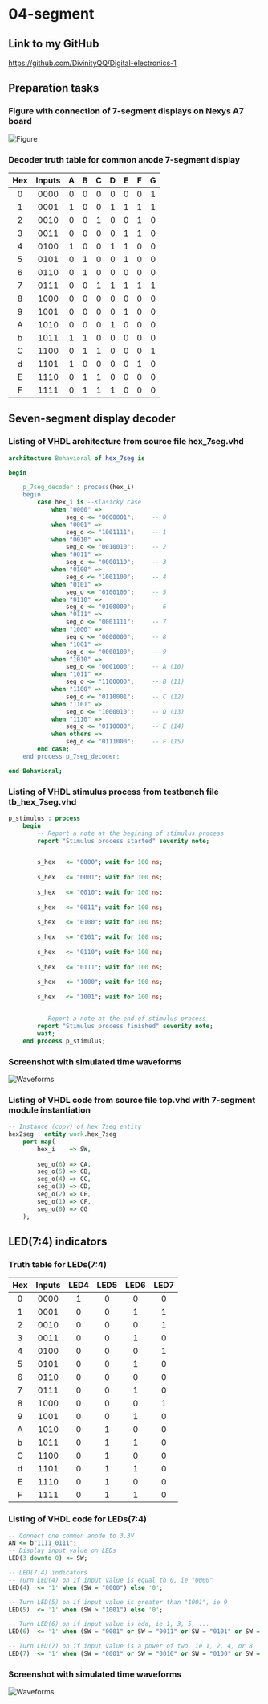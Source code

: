 # 04-segment

## Link to my GitHub

https://github.com/DivinityQQ/Digital-electronics-1

## Preparation tasks

### Figure with connection of 7-segment displays on Nexys A7 board

![Figure](Images/figure_7-segment.png)

### Decoder truth table for common anode 7-segment display

| Hex | Inputs | A | B | C | D | E | F | G |
| :-: | :-: | :-: | :-: | :-: | :-: | :-: | :-: | :-: |
| 0 | 0000 | 0 | 0 | 0 | 0 | 0 | 0 | 1 |
| 1 | 0001 | 1 | 0 | 0 | 1 | 1 | 1 | 1 |
| 2 | 0010 | 0 | 0 | 1 | 0 | 0 | 1 | 0 |
| 3 | 0011 | 0 | 0 | 0 | 0 | 1 | 1 | 0 |
| 4 | 0100 | 1 | 0 | 0 | 1 | 1 | 0 | 0 |
| 5 | 0101 | 0 | 1 | 0 | 0 | 1 | 0 | 0 |
| 6 | 0110 | 0 | 1 | 0 | 0 | 0 | 0 | 0 |
| 7 | 0111 | 0 | 0 | 1 | 1 | 1 | 1 | 1 |
| 8 | 1000 | 0 | 0 | 0 | 0 | 0 | 0 | 0 |
| 9 | 1001 | 0 | 0 | 0 | 0 | 1 | 0 | 0 |
| A | 1010 | 0 | 0 | 0 | 1 | 0 | 0 | 0 |
| b | 1011 | 1 | 1 | 0 | 0 | 0 | 0 | 0 |
| C | 1100 | 0 | 1 | 1 | 0 | 0 | 0 | 1 |
| d | 1101 | 1 | 0 | 0 | 0 | 0 | 1 | 0 |
| E | 1110 | 0 | 1 | 1 | 0 | 0 | 0 | 0 |
| F | 1111 | 0 | 1 | 1 | 1 | 0 | 0 | 0 |

## Seven-segment display decoder

### Listing of VHDL architecture from source file hex_7seg.vhd

```vhdl
architecture Behavioral of hex_7seg is

begin

    p_7seg_decoder : process(hex_i)
    begin
        case hex_i is --Klasický case
            when "0000" =>
                seg_o <= "0000001";     -- 0
            when "0001" =>
                seg_o <= "1001111";     -- 1
            when "0010" =>
                seg_o <= "0010010";     -- 2
            when "0011" =>
                seg_o <= "0000110";     -- 3
            when "0100" =>
                seg_o <= "1001100";     -- 4
            when "0101" =>
                seg_o <= "0100100";     -- 5
            when "0110" =>
                seg_o <= "0100000";     -- 6
            when "0111" =>
                seg_o <= "0001111";     -- 7
            when "1000" =>
                seg_o <= "0000000";     -- 8
            when "1001" =>
                seg_o <= "0000100";     -- 9
            when "1010" =>
                seg_o <= "0001000";     -- A (10)
            when "1011" =>
                seg_o <= "1100000";     -- B (11)
            when "1100" =>
                seg_o <= "0110001";     -- C (12)
            when "1101" =>
                seg_o <= "1000010";     -- D (13)
            when "1110" =>
                seg_o <= "0110000";     -- E (14)
            when others =>
                seg_o <= "0111000";     -- F (15)
        end case;
    end process p_7seg_decoder;

end Behavioral;
```

### Listing of VHDL stimulus process from testbench file tb_hex_7seg.vhd

```vhdl
p_stimulus : process
    begin
        -- Report a note at the begining of stimulus process
        report "Stimulus process started" severity note;


        s_hex   <= "0000"; wait for 100 ns;
        
        s_hex   <= "0001"; wait for 100 ns;
        
        s_hex   <= "0010"; wait for 100 ns;
        
        s_hex   <= "0011"; wait for 100 ns;
        
        s_hex   <= "0100"; wait for 100 ns;
        
        s_hex   <= "0101"; wait for 100 ns;
        
        s_hex   <= "0110"; wait for 100 ns;
        
        s_hex   <= "0111"; wait for 100 ns;
        
        s_hex   <= "1000"; wait for 100 ns;
        
        s_hex   <= "1001"; wait for 100 ns;


        -- Report a note at the end of stimulus process
        report "Stimulus process finished" severity note;
        wait;
    end process p_stimulus;
```

### Screenshot with simulated time waveforms

![Waveforms](Images/tb_hex_7seg_waveforms.png)

### Listing of VHDL code from source file top.vhd with 7-segment module instantiation

```vhdl
-- Instance (copy) of hex_7seg entity
hex2seg : entity work.hex_7seg
    port map(
        hex_i    => SW,
        
        seg_o(6) => CA,
        seg_o(5) => CB,
        seg_o(4) => CC,
        seg_o(3) => CD,
        seg_o(2) => CE,
        seg_o(1) => CF,
        seg_o(0) => CG
    );
```

## LED(7:4) indicators

### Truth table for LEDs(7:4)

| **Hex** | **Inputs** | **LED4** | **LED5** | **LED6** | **LED7** |
| :-: | :-: | :-: | :-: | :-: | :-: |
| 0 | 0000 | 1 | 0 | 0 | 0 |
| 1 | 0001 | 0 | 0 | 1 | 1 |
| 2 | 0010 | 0 | 0 | 0 | 1 |
| 3 | 0011 | 0 | 0 | 1 | 0 |
| 4 | 0100 | 0 | 0 | 0 | 1 |
| 5 | 0101 | 0 | 0 | 1 | 0 |
| 6 | 0110 | 0 | 0 | 0 | 0 |
| 7 | 0111 | 0 | 0 | 1 | 0 |
| 8 | 1000 | 0 | 0 | 0 | 1 |
| 9 | 1001 | 0 | 0 | 1 | 0 |
| A | 1010 | 0 | 1 | 0 | 0 |
| b | 1011 | 0 | 1 | 1 | 0 |
| C | 1100 | 0 | 1 | 0 | 0 |
| d | 1101 | 0 | 1 | 1 | 0 |
| E | 1110 | 0 | 1 | 0 | 0 |
| F | 1111 | 0 | 1 | 1 | 0 |

### Listing of VHDL code for LEDs(7:4)

```vhdl
-- Connect one common anode to 3.3V
AN <= b"1111_0111";
-- Display input value on LEDs
LED(3 downto 0) <= SW;

-- LED(7:4) indicators
-- Turn LED(4) on if input value is equal to 0, ie "0000"
LED(4)  <= '1' when (SW = "0000") else '0';

-- Turn LED(5) on if input value is greater than "1001", ie 9
LED(5)  <= '1' when (SW > "1001") else '0';

-- Turn LED(6) on if input value is odd, ie 1, 3, 5, ...
LED(6)  <= '1' when (SW = "0001" or SW = "0011" or SW = "0101" or SW = "0111" or SW = "1001" or SW = "1011" or SW = "1101" or SW = "1111")else '0';

-- Turn LED(7) on if input value is a power of two, ie 1, 2, 4, or 8
LED(7)  <= '1' when (SW = "0001" or SW = "0010" or SW = "0100" or SW = "1000") else '0';
```

### Screenshot with simulated time waveforms

![Waveforms](Images/tb_top_waveforms.png)